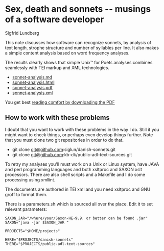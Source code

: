 
# Sex, death and sonnets -- musings of a software developer

Sigfrid Lundberg

This note discusses how software can recognize sonnets, by
analysis of text length, strophe structure and number of syllables
per line. It also makes a simple content analysis based on
word frequency analyses.

The results clearly shows that simple Unix™ for Poets
analyses combines seamlessly with TEI markup and XML technologies.

* [sonnet-analysis.md](sonnet-analysis.md)
* [sonnet-analysis.html](sonnet-analysis.html)
* [sonnet-analysis.pdf](sonnet-analysis.pdf)
* [sonnet-analysis.xml](sonnet-analysis.xml)

You get best [reading comfort by downloading the PDF](https://raw.githubusercontent.com/siglun/danish-sonnets/main/sonnet-analysis.pdf)

## How to work with these problems

I doubt that you want to work with these problems in the way I
do. Still it you might want to check things, or perhaps even develop
things further. Note that you must clone two git repositories in order
to do that.

* git clone git@github.com:siglun/danish-sonnets.git
* git clone git@github.com:kb-dk/public-adl-text-sources.git

To retry my analyses you'll must work on a Unix or Linux system, have
JAVA and perl programming languages and both xsltproc and SAXON xslt
processors. There are also shell scripts and a Makefile and I do some
processing using xmllint.

The documents are authored in TEI xml and you need xsltproc and GNU
groff to format them.

There is a parameters.sh which is sourced all over the place. Edit
it to set relevant parameters:

```
SAXON_JAR="/where/your/Saxon-HE-9.9. or better can be found .jar"
SAXON="java -jar $SAXON_JAR "

PROJECTS="$HOME/projects"

HERE="$PROJECTS/danish-sonnets"
THERE="$PROJECTS/public-adl-text-sources"
```
